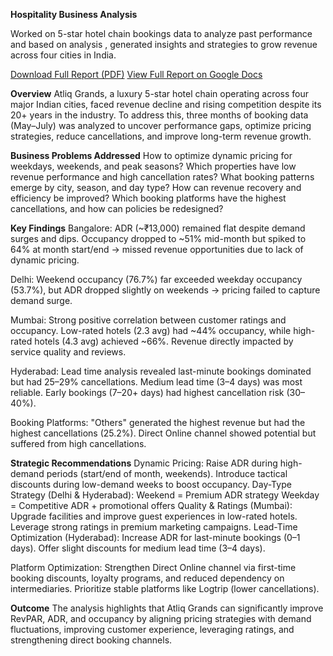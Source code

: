 **Hospitality Business Analysis**

Worked on 5-star hotel chain bookings data to analyze past performance and based on analysis , generated insights and strategies to grow revenue across four cities in India.

 [Download Full Report (PDF)](docs/report.pdf) 
 [View Full Report on Google Docs](https://docs.google.com/document/d/1kQlpVXB0du4xuNR4IoxnbIfp1X77sblZX_cWhihBwOQ/edit?usp=sharing)

**Overview**
Atliq Grands, a luxury 5-star hotel chain operating across four major Indian cities, faced revenue decline and rising competition despite its 20+ years in the industry. To address this, three months of booking data (May–July) was analyzed to uncover performance gaps, optimize pricing strategies, reduce cancellations, and improve long-term revenue growth.


**Business Problems Addressed**
How to optimize dynamic pricing for weekdays, weekends, and peak seasons?
Which properties have low revenue performance and high cancellation rates?
What booking patterns emerge by city, season, and day type?
How can revenue recovery and efficiency be improved?
Which booking platforms have the highest cancellations, and how can policies be redesigned?


**Key Findings**
Bangalore: ADR (~₹13,000) remained flat despite demand surges and dips. Occupancy dropped to ~51% mid-month but spiked to 64% at month start/end → missed revenue opportunities due to lack of dynamic pricing.

Delhi: Weekend occupancy (76.7%) far exceeded weekday occupancy (53.7%), but ADR dropped slightly on weekends → pricing failed to capture demand surge.

Mumbai: Strong positive correlation between customer ratings and occupancy. Low-rated hotels (2.3 avg) had ~44% occupancy, while high-rated hotels (4.3 avg) achieved ~66%. Revenue directly impacted by service quality and reviews.

Hyderabad: Lead time analysis revealed last-minute bookings dominated but had 25–29% cancellations. Medium lead time (3–4 days) was most reliable. Early bookings (7–20+ days) had highest cancellation risk (30–40%).

Booking Platforms: "Others" generated the highest revenue but had the highest cancellations (25.2%). Direct Online channel showed potential but suffered from high cancellations.


**Strategic Recommendations**
Dynamic Pricing:
Raise ADR during high-demand periods (start/end of month, weekends).
Introduce tactical discounts during low-demand weeks to boost occupancy.
Day-Type Strategy (Delhi & Hyderabad):
Weekend = Premium ADR strategy
Weekday = Competitive ADR + promotional offers
Quality & Ratings (Mumbai):
Upgrade facilities and improve guest experiences in low-rated hotels.
Leverage strong ratings in premium marketing campaigns.
Lead-Time Optimization (Hyderabad):
Increase ADR for last-minute bookings (0–1 days).
Offer slight discounts for medium lead time (3–4 days).


Platform Optimization:
Strengthen Direct Online channel via first-time booking discounts, loyalty programs, and reduced dependency on intermediaries.
Prioritize stable platforms like Logtrip (lower cancellations).


**Outcome**
The analysis highlights that Atliq Grands can significantly improve RevPAR, ADR, and occupancy by aligning pricing strategies with demand fluctuations, improving customer experience, leveraging ratings, and strengthening direct booking channels.
